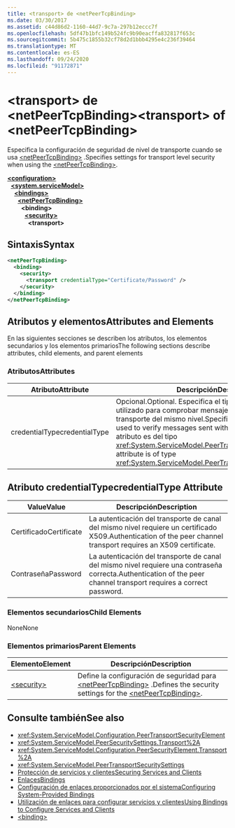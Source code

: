 ```yaml
---
title: <transport> de <netPeerTcpBinding>
ms.date: 03/30/2017
ms.assetid: c44d86d2-1160-44d7-9c7a-297b12eccc7f
ms.openlocfilehash: 5df47b1bfc149b524fc9b90eacffa832817f653c
ms.sourcegitcommit: 5b475c1855b32cf78d2d1bbb4295e4c236f39464
ms.translationtype: MT
ms.contentlocale: es-ES
ms.lasthandoff: 09/24/2020
ms.locfileid: "91172871"
---
```

# <a name="transport-of-netpeertcpbinding"></a><span data-ttu-id="3e551-102">\<transport> de \<netPeerTcpBinding></span><span class="sxs-lookup"><span data-stu-id="3e551-102">\<transport> of \<netPeerTcpBinding></span></span>

<span data-ttu-id="3e551-103">Especifica la configuración de seguridad de nivel de transporte cuando se usa [\<netPeerTcpBinding>](netpeertcpbinding.md) .</span><span class="sxs-lookup"><span data-stu-id="3e551-103">Specifies settings for transport level security when using the [\<netPeerTcpBinding>](netpeertcpbinding.md).</span></span>  
  
[**\<configuration>**](../configuration-element.md)\
&nbsp;&nbsp;[**\<system.serviceModel>**](system-servicemodel.md)\
&nbsp;&nbsp;&nbsp;&nbsp;[**\<bindings>**](bindings.md)\
&nbsp;&nbsp;&nbsp;&nbsp;&nbsp;&nbsp;[**\<netPeerTcpBinding>**](netpeertcpbinding.md)\
&nbsp;&nbsp;&nbsp;&nbsp;&nbsp;&nbsp;&nbsp;&nbsp;**\<binding>**\
&nbsp;&nbsp;&nbsp;&nbsp;&nbsp;&nbsp;&nbsp;&nbsp;&nbsp;&nbsp;[**\<security>**](security-of-netpeerbinding.md)\
&nbsp;&nbsp;&nbsp;&nbsp;&nbsp;&nbsp;&nbsp;&nbsp;&nbsp;&nbsp;&nbsp;&nbsp;**\<transport>**  
  
## <a name="syntax"></a><span data-ttu-id="3e551-104">Sintaxis</span><span class="sxs-lookup"><span data-stu-id="3e551-104">Syntax</span></span>  
  
```xml  
<netPeerTcpBinding>
  <binding>
    <security>
      <transport credentialType="Certificate/Password" />
    </security>
  </binding>
</netPeerTcpBinding>
```  
  
## <a name="attributes-and-elements"></a><span data-ttu-id="3e551-105">Atributos y elementos</span><span class="sxs-lookup"><span data-stu-id="3e551-105">Attributes and Elements</span></span>  

 <span data-ttu-id="3e551-106">En las siguientes secciones se describen los atributos, los elementos secundarios y los elementos primarios</span><span class="sxs-lookup"><span data-stu-id="3e551-106">The following sections describe attributes, child elements, and parent elements</span></span>  
  
### <a name="attributes"></a><span data-ttu-id="3e551-107">Atributos</span><span class="sxs-lookup"><span data-stu-id="3e551-107">Attributes</span></span>  
  
|<span data-ttu-id="3e551-108">Atributo</span><span class="sxs-lookup"><span data-stu-id="3e551-108">Attribute</span></span>|<span data-ttu-id="3e551-109">Descripción</span><span class="sxs-lookup"><span data-stu-id="3e551-109">Description</span></span>|  
|---------------|-----------------|  
|<span data-ttu-id="3e551-110">credentialType</span><span class="sxs-lookup"><span data-stu-id="3e551-110">credentialType</span></span>|<span data-ttu-id="3e551-111">Opcional.</span><span class="sxs-lookup"><span data-stu-id="3e551-111">Optional.</span></span> <span data-ttu-id="3e551-112">Especifica el tipo de credenciales utilizado para comprobar mensajes enviados con el transporte del mismo nivel.</span><span class="sxs-lookup"><span data-stu-id="3e551-112">Specifies the type of credentials used to verify messages sent with the peer transport.</span></span> <span data-ttu-id="3e551-113">Este atributo es del tipo <xref:System.ServiceModel.PeerTransportCredentialType>.</span><span class="sxs-lookup"><span data-stu-id="3e551-113">This attribute is of type <xref:System.ServiceModel.PeerTransportCredentialType>.</span></span>|  
  
## <a name="credentialtype-attribute"></a><span data-ttu-id="3e551-114">Atributo credentialType</span><span class="sxs-lookup"><span data-stu-id="3e551-114">credentialType Attribute</span></span>  
  
|<span data-ttu-id="3e551-115">Value</span><span class="sxs-lookup"><span data-stu-id="3e551-115">Value</span></span>|<span data-ttu-id="3e551-116">Descripción</span><span class="sxs-lookup"><span data-stu-id="3e551-116">Description</span></span>|  
|-----------|-----------------|  
|<span data-ttu-id="3e551-117">Certificado</span><span class="sxs-lookup"><span data-stu-id="3e551-117">Certificate</span></span>|<span data-ttu-id="3e551-118">La autenticación del transporte de canal del mismo nivel requiere un certificado X509.</span><span class="sxs-lookup"><span data-stu-id="3e551-118">Authentication of the peer channel transport requires an X509 certificate.</span></span>|  
|<span data-ttu-id="3e551-119">Contraseña</span><span class="sxs-lookup"><span data-stu-id="3e551-119">Password</span></span>|<span data-ttu-id="3e551-120">La autenticación del transporte de canal del mismo nivel requiere una contraseña correcta.</span><span class="sxs-lookup"><span data-stu-id="3e551-120">Authentication of the peer channel transport requires a correct password.</span></span>|  
  
### <a name="child-elements"></a><span data-ttu-id="3e551-121">Elementos secundarios</span><span class="sxs-lookup"><span data-stu-id="3e551-121">Child Elements</span></span>  

 <span data-ttu-id="3e551-122">None</span><span class="sxs-lookup"><span data-stu-id="3e551-122">None</span></span>  
  
### <a name="parent-elements"></a><span data-ttu-id="3e551-123">Elementos primarios</span><span class="sxs-lookup"><span data-stu-id="3e551-123">Parent Elements</span></span>  
  
|<span data-ttu-id="3e551-124">Elemento</span><span class="sxs-lookup"><span data-stu-id="3e551-124">Element</span></span>|<span data-ttu-id="3e551-125">Descripción</span><span class="sxs-lookup"><span data-stu-id="3e551-125">Description</span></span>|  
|-------------|-----------------|  
|[\<security>](security-of-netpeerbinding.md)|<span data-ttu-id="3e551-126">Define la configuración de seguridad para [\<netPeerTcpBinding>](netpeertcpbinding.md) .</span><span class="sxs-lookup"><span data-stu-id="3e551-126">Defines the security settings for the [\<netPeerTcpBinding>](netpeertcpbinding.md).</span></span>|  
  
## <a name="see-also"></a><span data-ttu-id="3e551-127">Consulte también</span><span class="sxs-lookup"><span data-stu-id="3e551-127">See also</span></span>

- <xref:System.ServiceModel.Configuration.PeerTransportSecurityElement>
- <xref:System.ServiceModel.PeerSecuritySettings.Transport%2A>
- <xref:System.ServiceModel.Configuration.PeerSecurityElement.Transport%2A>
- <xref:System.ServiceModel.PeerTransportSecuritySettings>
- [<span data-ttu-id="3e551-128">Protección de servicios y clientes</span><span class="sxs-lookup"><span data-stu-id="3e551-128">Securing Services and Clients</span></span>](../../../wcf/feature-details/securing-services-and-clients.md)
- [<span data-ttu-id="3e551-129">Enlaces</span><span class="sxs-lookup"><span data-stu-id="3e551-129">Bindings</span></span>](../../../wcf/bindings.md)
- [<span data-ttu-id="3e551-130">Configuración de enlaces proporcionados por el sistema</span><span class="sxs-lookup"><span data-stu-id="3e551-130">Configuring System-Provided Bindings</span></span>](../../../wcf/feature-details/configuring-system-provided-bindings.md)
- [<span data-ttu-id="3e551-131">Utilización de enlaces para configurar servicios y clientes</span><span class="sxs-lookup"><span data-stu-id="3e551-131">Using Bindings to Configure Services and Clients</span></span>](../../../wcf/using-bindings-to-configure-services-and-clients.md)
- [\<binding>](bindings.md)
